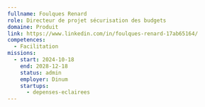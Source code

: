 ```yaml
---
fullname: Foulques Renard
role: Directeur de projet sécurisation des budgets
domaine: Produit
link: https://www.linkedin.com/in/foulques-renard-17ab65164/
competences:
  - Facilitation
missions:
  - start: 2024-10-18
    end: 2028-12-18
    status: admin
    employer: Dinum
    startups:
      - depenses-eclairees
---
```

